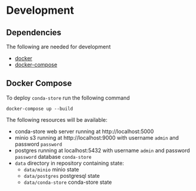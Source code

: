 # Development

## Dependencies

The following are needed for development

 - [docker](https://docs.docker.com/engine/install/)
 - [docker-compose](https://docs.docker.com/compose/install/)

## Docker Compose

To deploy `conda-store` run the following command

```shell
docker-compose up --build
```

The following resources will be available:
  - conda-store web server running at http://localhost:5000
  - minio s3 running at http://localhost:9000 with username `admin` and password `password`
  - postgres running at localhost:5432 with username `admin` and password `password` database `conda-store`
  - `data` directory in repository containing state:
     - `data/minio` minio state
     - `data/postgres` postgresql state
     - `data/conda-store` conda-store state

